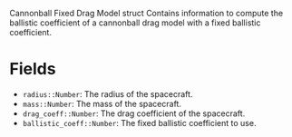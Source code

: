 Cannonball Fixed Drag Model struct Contains information to compute the ballistic coefficient of a cannonball drag model with a  fixed ballistic coefficient.

# Fields

  * `radius::Number`: The radius of the spacecraft.
  * `mass::Number`: The mass of the spacecraft.
  * `drag_coeff::Number`: The drag coefficient of the spacecraft.
  * `ballistic_coeff::Number`: The fixed ballistic coefficient to use.
